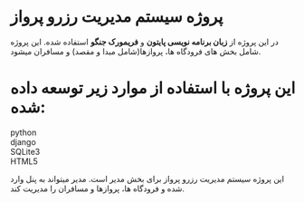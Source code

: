 # پروژه سیستم مدیریت رزرو پرواز
در این پروژه از **زبان برنامه نویسی پایتون** و **فریمورک جنگو** استفاده شده.
این پروژه شامل بخش های فرودگاه ها، پروازها(شامل مبدا و مقصد) و مسافران میشود.

# این پروژه با استفاده از موارد زیر توسعه داده شده:

python  
django  
SQLite3  
HTML5  
 
این پروژه سیستم مدیریت رزرو پرواز برای بخش مدیر است.
مدیر میتواند به پنل وارد شده و فرودگاه ها، پروازها و مسافران را مدیریت کند.
